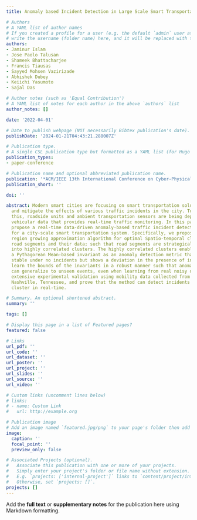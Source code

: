 ```yaml
---
title: Anomaly based Incident Detection in Large Scale Smart Transportation Systems

# Authors
# A YAML list of author names
# If you created a profile for a user (e.g. the default `admin` user at `content/authors/admin/`), 
# write the username (folder name) here, and it will be replaced with their full name and linked to their profile.
authors:
- Jaminur Islam
- Jose Paolo Talusan
- Shameek Bhattacharjee
- Francis Tiausas
- Sayyed Mohsen Vazirizade
- Abhishek Dubey
- Keiichi Yasumoto
- Sajal Das

# Author notes (such as 'Equal Contribution')
# A YAML list of notes for each author in the above `authors` list
author_notes: []

date: '2022-04-01'

# Date to publish webpage (NOT necessarily Bibtex publication's date).
publishDate: '2024-01-21T04:43:21.288007Z'

# Publication type.
# A single CSL publication type but formatted as a YAML list (for Hugo requirements).
publication_types:
- paper-conference

# Publication name and optional abbreviated publication name.
publication: '*ACM/IEEE 13th International Conference on Cyber-Physical Systems (ICCPS)*'
publication_short: ''

doi: ''

abstract: Modern smart cities are focusing on smart transportation solutions to detect
  and mitigate the effects of various traffic incidents in the city. To materialize
  this, roadside units and ambient transportation sensors are being deployed to collect
  vehicular data that provides real-time traffic monitoring. In this paper, we first
  propose a real-time data-driven anomaly-based traffic incident detection framework
  for a city-scale smart transportation system. Specifically, we propose an incremental
  region growing approximation algorithm for optimal Spatio-temporal clustering of
  road segments and their data; such that road segments are strategically divided
  into highly correlated clusters. The highly correlated clusters enable identifying
  a Pythagorean Mean-based invariant as an anomaly detection metric that is highly
  stable under no incidents but shows a deviation in the presence of incidents. We
  learn the bounds of the invariants in a robust manner such that anomaly detection
  can generalize to unseen events, even when learning from real noisy data. We perform
  extensive experimental validation using mobility data collected from the City of
  Nashville, Tennessee, and prove that the method can detect incidents within each
  cluster in real-time.

# Summary. An optional shortened abstract.
summary: ''

tags: []

# Display this page in a list of Featured pages?
featured: false

# Links
url_pdf: ''
url_code: ''
url_dataset: ''
url_poster: ''
url_project: ''
url_slides: ''
url_source: ''
url_video: ''

# Custom links (uncomment lines below)
# links:
# - name: Custom Link
#   url: http://example.org

# Publication image
# Add an image named `featured.jpg/png` to your page's folder then add a caption below.
image:
  caption: ''
  focal_point: ''
  preview_only: false

# Associated Projects (optional).
#   Associate this publication with one or more of your projects.
#   Simply enter your project's folder or file name without extension.
#   E.g. `projects: ['internal-project']` links to `content/project/internal-project/index.md`.
#   Otherwise, set `projects: []`.
projects: []
---
```


Add the **full text** or **supplementary notes** for the publication here using Markdown formatting.
